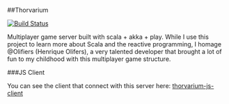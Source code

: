 ##Thorvarium

[![Build Status](https://travis-ci.org/ghophp/thorvarium.svg?branch=master)](https://travis-ci.org/ghophp/thorvarium)

Multiplayer game server built with scala + akka + play. While I use this project to learn more about Scala and the reactive programming,
I homage @Olifiers (Henrique Olifers), a very talented developer that brought a lot of fun to my childhood with this multiplayer game structure.

###JS Client

You can see the client that connect with this server here: [thorvarium-js-client](https://github.com/ghophp/thorvarium-js-client)
